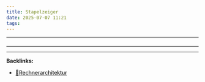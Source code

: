 ```yaml
---
title: Stapelzeiger
date: 2025-07-07 11:21
tags: 
---
```


----

### 






----

----
**Backlinks:**
- [📂Rechnerarchitektur](/📁Rechnerarchitektur)
